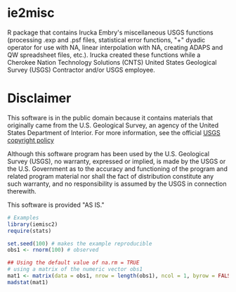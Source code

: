 # ie2misc

R package that contains Irucka Embry's miscellaneous USGS functions (processing .exp and .psf files, statistical error functions, "+" dyadic operator for use with NA, linear interpolation with NA, creating ADAPS and QW spreadsheet files, etc.). Irucka created these functions while a Cherokee Nation Technology Solutions (CNTS) United States Geological Survey (USGS) Contractor and/or USGS employee.


# Disclaimer

This software is in the public domain because it contains materials that originally came from the U.S. Geological Survey, an agency of the United States Department of Interior. For more information, see the official  [USGS copyright policy](http://www.usgs.gov/visual-id/credit_usgs.html#copyright)

Although this software program has been used by the U.S. Geological Survey (USGS), no warranty, expressed or implied, is made by the USGS or the U.S. Government as to the accuracy and functioning of the program and related program material nor shall the fact of distribution constitute any such warranty, and no responsibility is assumed by the USGS in connection therewith.

This software is provided "AS IS."



```R
# Examples
library(iemisc2)
require(stats)

set.seed(100) # makes the example reproducible
obs1 <- rnorm(100) # observed

## Using the default value of na.rm = TRUE
# using a matrix of the numeric vector obs1
mat1 <- matrix(data = obs1, nrow = length(obs1), ncol = 1, byrow = FALSE, dimnames = list(c(rep("", length(obs1))), "Observed"))
madstat(mat1)
```
